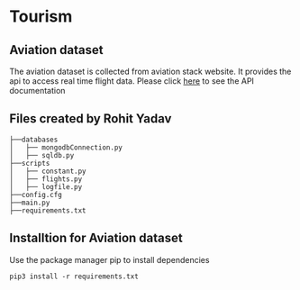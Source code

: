 # Tourism

## Aviation dataset
The aviation dataset is collected from aviation stack website. It provides the api to access real time flight data. Please click [here](https://aviationstack.com/documentation) to see the API documentation

## Files created by Rohit Yadav
```
├──databases
│   ├── mongodbConnection.py
│   ├── sqldb.py
├──scripts
│   ├── constant.py
│   ├── flights.py
│   ├── logfile.py
├──config.cfg
├──main.py
├──requirements.txt
```
## Installtion for Aviation dataset
Use the package manager pip to install dependencies 
```
pip3 install -r requirements.txt
```